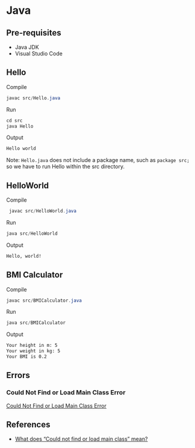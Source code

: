 # Java

## Pre-requisites

- Java JDK
- Visual Studio Code

## Hello

Compile

```java
javac src/Hello.java
```

Run

```java
cd src
java Hello
```

Output

```sh
Hello world
```

Note: `Hello.java` does not include a package name, such as `package src;` so we have to run Hello within the src directory.

## HelloWorld

Compile

```java
 javac src/HelloWorld.java
```

Run

```java
java src/HelloWorld
```

Output

```sh
Hello, world!
```

## BMI Calculator

Compile

```java
javac src/BMICalculator.java
```

Run

```java
java src/BMICalculator
```

Output

```sh
Your height in m: 5
Your weight in kg: 5
Your BMI is 0.2
```

## Errors

### Could Not Find or Load Main Class Error

[Could Not Find or Load Main Class Error](https://www.baeldung.com/java-could-not-find-load-main-class)

## References

- [What does “Could not find or load main class” mean?](https://stackoverflow.com/questions/18093928/what-does-could-not-find-or-load-main-class-mean)